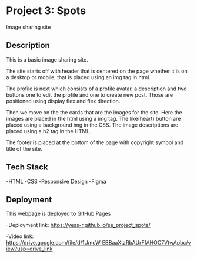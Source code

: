 # Project 3: Spots

Image sharing site

## Description

This is a basic image sharing site.

The site starts off with header that is centered on the page whether it is on a desktop or mobile, that is placed using an img tag in html.

The profile is next which consists of a profile avatar, a description and two buttons one to edit the profile and one to create new post. Those are positioned using display flex and flex direction.

Then we move on the the cards that are the images for the site. Here the images are placed in the html using a img tag. The like(heart) button are placed using a background img in the CSS. The image descriptions are placed using a h2 tag in the HTML.

The footer is placed at the bottom of the page with copyright symbol and title of the site.

## Tech Stack

-HTML
-CSS
-Responsive Design
-Figma

## Deployment

This webpage is deployed to GitHub Pages

-Deployment link: https://yess-r.github.io/se_project_spots/

-Video link: https://drive.google.com/file/d/1UmcWrEBBaaXtzRbAUrFfAHOC7VtwApbc/view?usp=drive_link
